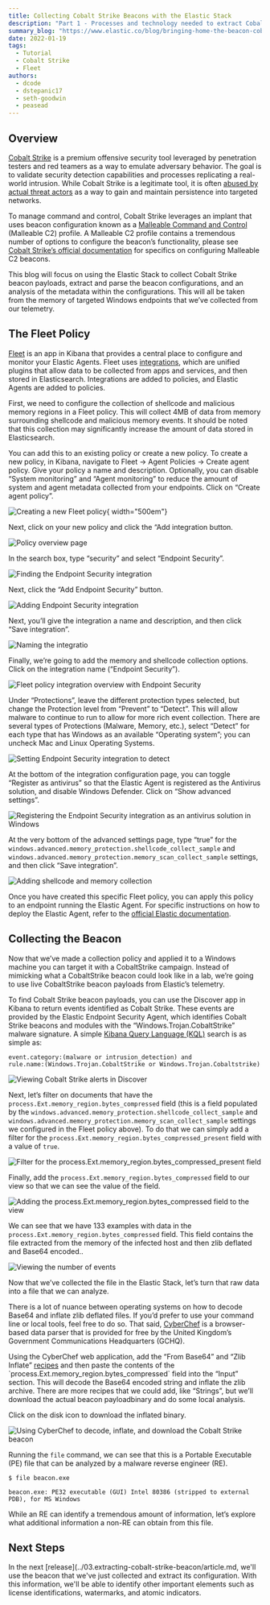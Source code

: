 ```yaml
---
title: Collecting Cobalt Strike Beacons with the Elastic Stack
description: "Part 1 - Processes and technology needed to extract Cobalt Strike implant beacons"
summary_blog: "https://www.elastic.co/blog/bringing-home-the-beacon-cobalt-strike"
date: 2022-01-19
tags:
  - Tutorial
  - Cobalt Strike
  - Fleet
authors:
  - dcode
  - dstepanic17
  - seth-goodwin
  - peasead
---
```


## Overview

[Cobalt Strike](https://attack.mitre.org/software/S0154/) is a premium offensive security tool leveraged by penetration testers and red teamers as a way to emulate adversary behavior. The goal is to validate security detection capabilities and processes replicating a real-world intrusion. While Cobalt Strike is a legitimate tool, it is often [abused by actual threat actors](https://www.proofpoint.com/uk/blog/threat-insight/cobalt-strike-favorite-tool-apt-crimeware) as a way to gain and maintain persistence into targeted networks.

To manage command and control, Cobalt Strike leverages an implant that uses beacon configuration  known as a [Malleable Command and Control](https://www.cobaltstrike.com/help-malleable-c2) (Malleable C2) profile. A Malleable C2 profile contains a tremendous number of options to configure the beacon’s functionality, please see [Cobalt Strike’s official documentation](https://www.cobaltstrike.com/help-beacon) for specifics on configuring Malleable C2 beacons.

This blog will focus on using the Elastic Stack to collect Cobalt Strike beacon payloads, extract and parse the beacon configurations, and an analysis of the metadata within the configurations. This will all be taken from the memory of targeted Windows endpoints that we’ve collected from our telemetry.

## The Fleet Policy

[Fleet](https://www.elastic.co/guide/en/kibana/current/fleet.html) is an app in Kibana that provides a central place to configure and monitor your Elastic Agents. Fleet uses [integrations](https://www.elastic.co/guide/en/fleet/current/integrations.html), which are unified plugins that allow data to be collected from apps and services, and then stored in Elasticsearch. Integrations are added to policies, and Elastic Agents are added to policies.

First, we need to configure the collection of shellcode and malicious memory regions in a Fleet policy. This will collect 4MB of data from memory surrounding shellcode and malicious memory events. It should be noted that this collection may significantly increase the amount of data stored in Elasticsearch.

You can add this to an existing policy or create a new policy. To create a new policy, in Kibana, navigate to Fleet → Agent Policies → Create agent policy. Give your policy a name and description. Optionally, you can disable “System monitoring” and “Agent monitoring” to reduce the amount of system and agent metadata collected from your endpoints. Click on “Create agent policy”.

![Creating a new Fleet policy](media/create-agent-policy.png "Creating a new Fleet policy"){ width="500em"}

Next, click on your new policy and click the “Add integration button.

![Policy overview page](media/policy-overview.png "Policy overview page")

In the search box, type “security” and select “Endpoint Security”.

![Finding the Endpoint Security integration](media/finding-endpoint-integration.png "Finding the Endpoint Security integration")

Next, click the “Add Endpoint Security” button.

![Adding Endpoint Security integration](media/adding-endpoint-integration.png "Adding Endpoint Security integration")

Next, you’ll give the integration a name and description, and then click “Save integration”.

![Naming the integratio](media/naming-integration.png "Naming the integratio")

Finally, we’re going to add the memory and shellcode collection options. Click on the integration name (“Endpoint Security”).

![Fleet policy integration overview with Endpoint Security](media/overview-with-endpoint-security.png "Fleet policy integration overview with Endpoint Security")

Under “Protections”, leave the different protection types selected, but change the Protection level from “Prevent” to “Detect”. This will allow malware to continue to run to allow for more rich event collection. There are several types of Protections (Malware, Memory, etc.), select “Detect” for each type that has Windows as an available “Operating system”; you can uncheck Mac and Linux Operating Systems.

![Setting Endpoint Security integration to detect](media/setting-policy-to-detect.png "Setting Endpoint Security integration to detect")

At the bottom of the integration configuration page, you can toggle “Register as antivirus” so that the Elastic Agent is registered as the Antivirus solution, and disable Windows Defender. Click on “Show advanced settings”.

![Registering the Endpoint Security integration as an antivirus solution in Windows](media/register-as-antivirus.png "Registering the Endpoint Security integration as an antivirus solution in Windows")

At the very bottom of the advanced settings page, type “true” for the `windows.advanced.memory_protection.shellcode_collect_sample` and `windows.advanced.memory_protection.memory_scan_collect_sample` settings, and then click “Save integration”.

![Adding shellcode and memory collection](media/collect-sample.png "Adding shellcode and memory collection")

Once you have created this specific Fleet policy, you can apply this policy to an endpoint running the Elastic Agent. For specific instructions on how to deploy the Elastic Agent, refer to the [official Elastic documentation](https://www.elastic.co/guide/en/fleet/current/elastic-agent-installation.html#install-fleet-managed-agent).

## Collecting the Beacon

Now that we’ve made a collection policy and applied it to a Windows machine you can target it with a CobaltStrike campaign. Instead of mimicking what a CobaltStrike beacon could look like in a lab, we’re going to use live CobaltStrike beacon payloads from Elastic’s telemetry.

To find Cobalt Strike beacon payloads, you can use the Discover app in Kibana to return events identified as Cobalt Strike. These events are provided by the Elastic Endpoint Security Agent, which identifies Cobalt Strike beacons and modules with the “Windows.Trojan.CobaltStrike” malware signature. A simple [Kibana Query Language (KQL)](https://www.elastic.co/guide/en/kibana/current/kuery-query.html) search is as simple as:

```text title="KQL search for Cobalt Strike"
event.category:(malware or intrusion_detection) and
rule.name:(Windows.Trojan.CobaltStrike or Windows.Trojan.Cobaltstrike)
```

![Viewing Cobalt Strike alerts in Discover](media/viewing-cs-alerts.png "Viewing Cobalt Strike alerts in Discover")

Next, let’s filter on documents that have the `process.Ext.memory_region.bytes_compressed` field (this is a field populated by the `windows.advanced.memory_protection.shellcode_collect_sample` and `windows.advanced.memory_protection.memory_scan_collect_sample` settings we configured in the Fleet policy above). To do that we can simply add a filter for the `process.Ext.memory_region.bytes_compressed_present` field with a value of `true`.

![Filter for the process.Ext.memory_region.bytes_compressed_present field](media/compressed_present-field.png "Filter for the process.Ext.memory_region.bytes_compressed_present field")

Finally, add the `process.Ext.memory_region.bytes_compressed` field to our view so that we can see the value of the field.

![Adding the process.Ext.memory_region.bytes_compressed field to the view](media/bytes_compressed-add.png "Adding the process.Ext.memory_region.bytes_compressed field to the view")

We can see that we have 133 examples with data in the `process.Ext.memory_region.bytes_compressed` field. This field contains the file extracted from the memory of the infected host and then zlib deflated and Base64 encoded..

![Viewing the number of events](media/number-of-events.png "Viewing the number of events")

Now that we’ve collected the file in the Elastic Stack, let’s turn that raw data into a file that we can analyze.

There is a lot of nuance between operating systems on how to decode Base64 and inflate zlib deflated files. If you’d prefer to use your command line or local tools, feel free to do so. That said, [CyberChef](https://gchq.github.io/CyberChef) is a browser-based data parser that is provided for free by the United Kingdom’s Government Communications Headquarters (GCHQ).

Using the CyberChef web application, add the “From Base64” and “Zlib Inflate” [recipes](https://gchq.github.io/CyberChef/#recipe=From_Base64('A-Za-z0-9%2B/%3D',true)Zlib_Inflate(0,0,'Adaptive',false,false)) and then paste the contents of the `process.Ext.memory_region.bytes_compressed` field into the “Input” section. This will decode the Base64 encoded string and inflate the zlib archive. There are more recipes that we could add, like “Strings”, but we’ll download the actual beacon payloadbinary and do some local analysis.

Click on the disk icon to download the inflated binary.

![Using CyberChef to decode, inflate, and download the Cobalt Strike beacon](media/cyber-chef.png "Using CyberChef to decode, inflate, and download the Cobalt Strike beacon")

Running the `file` command, we can see that this is a Portable Executable (PE) file that can be analyzed by a malware reverse engineer (RE).

```text title="Using the file command to validate the file type"
$ file beacon.exe

beacon.exe: PE32 executable (GUI) Intel 80386 (stripped to external PDB), for MS Windows
```

While an RE can identify a tremendous amount of information, let’s explore what additional information a non-RE can obtain from this file.

## Next Steps

In the next [release](../03.extracting-cobalt-strike-beacon/article.md, we'll use the beacon that we've just collected and extract its configuration. With this information, we'll be able to identify other important elements such as license identifications, watermarks, and atomic indicators.
